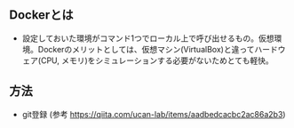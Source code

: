 ## Dockerとは
* 設定しておいた環境がコマンド1つでローカル上で呼び出せるもの。仮想環境。Dockerのメリットとしては、仮想マシン(VirtualBox)と違ってハードウェア(CPU, メモリ)をシミュレーションする必要がないためとても軽快。

## 方法
* git登録 (参考 https://qiita.com/ucan-lab/items/aadbedcacbc2ac86a2b3)
